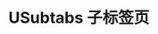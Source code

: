 # USubtabs 子标签页

<u-h2-tabs router>
    <u-h2-tab title="基础示例" to="/components/u-subtabs/examples"></u-h2-tab>
    <u-h2-tab title="API" to="/components/u-subtabs/api"></u-h2-tab>
</u-h2-tabs>

<router-view></router-view>
